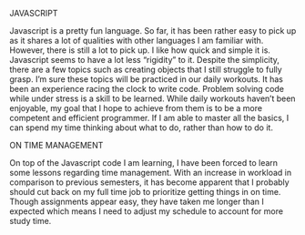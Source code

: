﻿JAVASCRIPT

Javascript is a pretty fun language.  So far, it has been rather easy to pick up as it shares a lot of qualities with other languages I am familiar with.  However, there is still a lot to pick up.  I like how quick and simple it is.  Javascript seems to have a lot less “rigidity” to it.  Despite the simplicity, there are a few topics such as creating objects that I still struggle to fully grasp.  I’m sure these topics will be practiced in our daily workouts.  It has been an experience racing the clock to write code.  Problem solving code while under stress is a skill to be learned.  While daily workouts haven’t been enjoyable, my goal that I hope to achieve from them is to be a more competent and efficient programmer.  If I am able to master all the basics, I can spend my time thinking about what to do, rather than how to do it.

ON TIME MANAGEMENT

On top of the Javascript code I am learning, I have been forced to learn some lessons regarding time management.  With an increase in workload in comparison to previous semesters, it has become apparent that I probably should cut back on my full time job to prioritize getting things in on time.  Though assignments appear easy, they have taken me longer than I expected which means I need to adjust my schedule to account for more study time.






